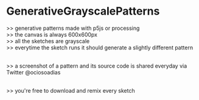 # GenerativeGrayscalePatterns

\>> generative patterns made with p5js or processing<br/>
\>> the canvas is always 600x600px<br/>
\>> all the sketches are grayscale<br/>
\>> everytime the sketch runs it should generate a slightly different pattern<br/><br/>

\>> a screenshot of a pattern and its source code is shared everyday via Twitter @ociosoadias<br/><br/>

\>> you're free to download and remix every sketch
